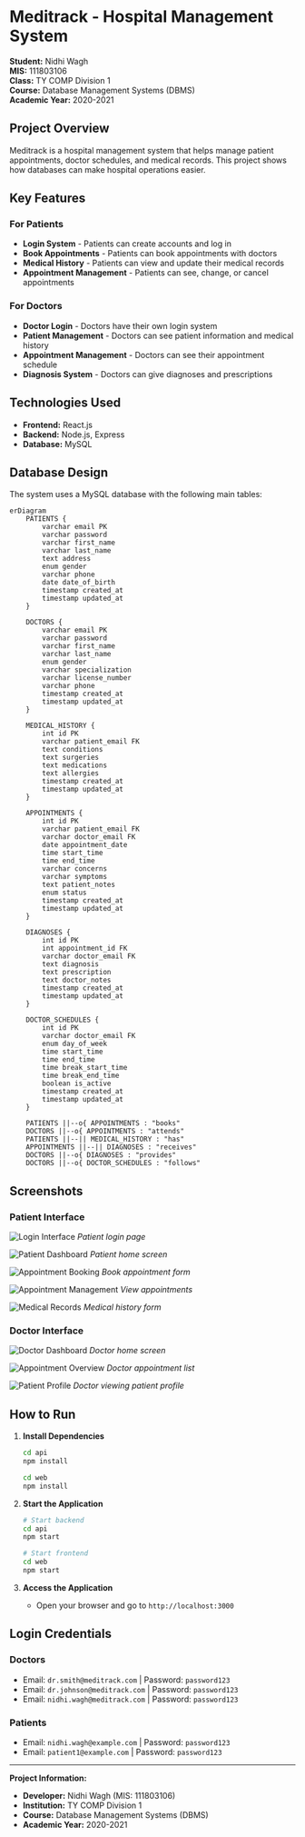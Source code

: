 # Meditrack - Hospital Management System

**Student:** Nidhi Wagh  
**MIS:** 111803106  
**Class:** TY COMP Division 1  
**Course:** Database Management Systems (DBMS)  
**Academic Year:** 2020-2021

## Project Overview

Meditrack is a hospital management system that helps manage patient appointments, doctor schedules, and medical records. This project shows how databases can make hospital operations easier.

## Key Features

### For Patients

- **Login System** - Patients can create accounts and log in
- **Book Appointments** - Patients can book appointments with doctors
- **Medical History** - Patients can view and update their medical records
- **Appointment Management** - Patients can see, change, or cancel appointments

### For Doctors

- **Doctor Login** - Doctors have their own login system
- **Patient Management** - Doctors can see patient information and medical history
- **Appointment Management** - Doctors can see their appointment schedule
- **Diagnosis System** - Doctors can give diagnoses and prescriptions

## Technologies Used

- **Frontend:** React.js
- **Backend:** Node.js, Express
- **Database:** MySQL

## Database Design

The system uses a MySQL database with the following main tables:

```mermaid
erDiagram
    PATIENTS {
        varchar email PK
        varchar password
        varchar first_name
        varchar last_name
        text address
        enum gender
        varchar phone
        date date_of_birth
        timestamp created_at
        timestamp updated_at
    }

    DOCTORS {
        varchar email PK
        varchar password
        varchar first_name
        varchar last_name
        enum gender
        varchar specialization
        varchar license_number
        varchar phone
        timestamp created_at
        timestamp updated_at
    }

    MEDICAL_HISTORY {
        int id PK
        varchar patient_email FK
        text conditions
        text surgeries
        text medications
        text allergies
        timestamp created_at
        timestamp updated_at
    }

    APPOINTMENTS {
        int id PK
        varchar patient_email FK
        varchar doctor_email FK
        date appointment_date
        time start_time
        time end_time
        varchar concerns
        varchar symptoms
        text patient_notes
        enum status
        timestamp created_at
        timestamp updated_at
    }

    DIAGNOSES {
        int id PK
        int appointment_id FK
        varchar doctor_email FK
        text diagnosis
        text prescription
        text doctor_notes
        timestamp created_at
        timestamp updated_at
    }

    DOCTOR_SCHEDULES {
        int id PK
        varchar doctor_email FK
        enum day_of_week
        time start_time
        time end_time
        time break_start_time
        time break_end_time
        boolean is_active
        timestamp created_at
        timestamp updated_at
    }

    PATIENTS ||--o{ APPOINTMENTS : "books"
    DOCTORS ||--o{ APPOINTMENTS : "attends"
    PATIENTS ||--|| MEDICAL_HISTORY : "has"
    APPOINTMENTS ||--|| DIAGNOSES : "receives"
    DOCTORS ||--o{ DIAGNOSES : "provides"
    DOCTORS ||--o{ DOCTOR_SCHEDULES : "follows"
```

## Screenshots

### Patient Interface

![Login Interface](Screenshots/01_Login_Page.png)
_Patient login page_

![Patient Dashboard](Screenshots/02_Dashboard_Patient_Home.png)
_Patient home screen_

![Appointment Booking](Screenshots/03_Appointment_Booking_Form.png)
_Book appointment form_

![Appointment Management](Screenshots/04_Appointment.png)
_View appointments_

![Medical Records](Screenshots/05_Medical_History_Form.png)
_Medical history form_

### Doctor Interface

![Doctor Dashboard](Screenshots/06_Dashboard_Doctor_Home.png)
_Doctor home screen_

![Appointment Overview](Screenshots/07_Appointment_List_Doctor_View.png)
_Doctor appointment list_

![Patient Profile](Screenshots/08_Patient_Profile_Doctor_View.png)
_Doctor viewing patient profile_

## How to Run

1. **Install Dependencies**

   ```bash
   cd api
   npm install

   cd web
   npm install
   ```

2. **Start the Application**

   ```bash
   # Start backend
   cd api
   npm start

   # Start frontend
   cd web
   npm start
   ```

3. **Access the Application**
   - Open your browser and go to `http://localhost:3000`

## Login Credentials

### Doctors

- Email: `dr.smith@meditrack.com` | Password: `password123`
- Email: `dr.johnson@meditrack.com` | Password: `password123`
- Email: `nidhi.wagh@meditrack.com` | Password: `password123`

### Patients

- Email: `nidhi.wagh@example.com` | Password: `password123`
- Email: `patient1@example.com` | Password: `password123`

---

**Project Information:**

- **Developer:** Nidhi Wagh (MIS: 111803106)
- **Institution:** TY COMP Division 1
- **Course:** Database Management Systems (DBMS)
- **Academic Year:** 2020-2021
